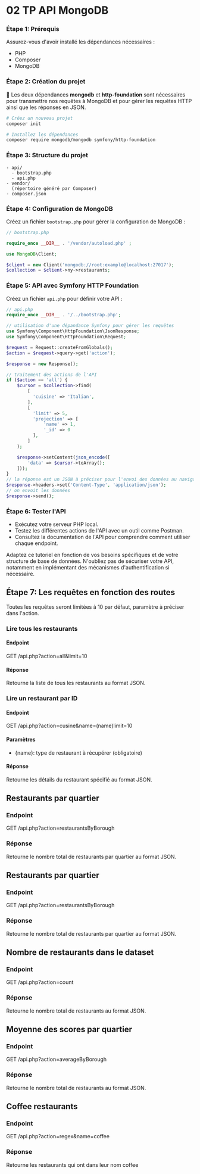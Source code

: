 # 02 TP API MongoDB

### Étape 1: Prérequis

Assurez-vous d'avoir installé les dépendances nécessaires :

- PHP
- Composer
- MongoDB

### Étape 2: Création du projet

:rocket: Les deux dépendances **mongodb** et **http-foundation** sont nécessaires pour transmettre nos requêtes à MongoDB et pour gérer les requêtes HTTP ainsi que les réponses en JSON.

```bash
# Créez un nouveau projet
composer init

# Installez les dépendances 
composer require mongodb/mongodb symfony/http-foundation
```

### Étape 3: Structure du projet

```
- api/
  - bootstrap.php
  - api.php
- vendor/
  (répertoire généré par Composer)
- composer.json
```

### Étape 4: Configuration de MongoDB

Créez un fichier `bootstrap.php` pour gérer la configuration de MongoDB :

```php
// bootstrap.php

require_once __DIR__ . '/vendor/autoload.php' ;

use MongoDB\Client;

$client = new Client('mongodb://root:example@localhost:27017');
$collection = $client->ny->restaurants;
```

### Étape 5: API avec Symfony HTTP Foundation

Créez un fichier `api.php` pour définir votre API :

```php
// api.php
require_once __DIR__ . '/../bootstrap.php';

// utilisation d'une dépandance Symfony pour gérer les requêtes
use Symfony\Component\HttpFoundation\JsonResponse;
use Symfony\Component\HttpFoundation\Request;

$request = Request::createFromGlobals();
$action = $request->query->get('action');

$response = new Response();

// traitement des actions de l'API
if ($action == 'all') {
    $cursor = $collection->find(
        [
          'cuisine' => 'Italian',
        ],
        [
          'limit' => 5,
          'projection' => [
              'name' => 1,
              '_id' => 0
          ],
        ]
    );

    $response->setContent(json_encode([
        'data' => $cursor->toArray();
    ]));
}
// la réponse est un JSON à préciser pour l'envoi des données au navigateur
$response->headers->set('Content-Type', 'application/json');
// on envoit les données 
$response->send();
```

### Étape 6: Tester l'API

- Exécutez votre serveur PHP local.
- Testez les différentes actions de l'API avec un outil comme Postman.
- Consultez la documentation de l'API pour comprendre comment utiliser chaque endpoint.

Adaptez ce tutoriel en fonction de vos besoins spécifiques et de votre structure de base de données. N'oubliez pas de sécuriser votre API, notamment en implémentant des mécanismes d'authentification si nécessaire.

## Étape 7: Les requêtes en fonction des routes

Toutes les requêtes seront limitées à 10 par défaut, paramètre à préciser dans l'action.

### Lire tous les restaurants

#### Endpoint
GET /api.php?action=all&limit=10

#### Réponse
Retourne la liste de tous les restaurants au format JSON.

### Lire un restaurant par ID

#### Endpoint
GET /api.php?action=cusine&name=(name)limit=10

#### Paramètres
- {name}: type de restaurant à récupérer (obligatoire)

#### Réponse
Retourne les détails du restaurant spécifié au format JSON.

## Restaurants par quartier

### Endpoint
GET /api.php?action=restaurantsByBorough

### Réponse
Retourne le nombre total de restaurants par quartier au format JSON.

## Restaurants par quartier

### Endpoint
GET /api.php?action=restaurantsByBorough

### Réponse
Retourne le nombre total de restaurants par quartier au format JSON.

## Nombre de restaurants dans le dataset 

### Endpoint
GET /api.php?action=count

### Réponse
Retourne le nombre total de restaurants au format JSON.

## Moyenne des scores par quartier

### Endpoint
GET /api.php?action=averageByBorough

### Réponse
Retourne le nombre total de restaurants au format JSON.

## Coffee restaurants

### Endpoint
GET /api.php?action=regex&name=coffee

### Réponse
Retourne les restaurants qui ont dans leur nom coffee